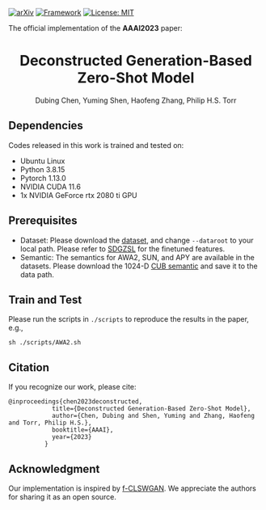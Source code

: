 [![arXiv](https://img.shields.io/badge/stat.ML-arXiv%3A2204.11280-B31B1B.svg)](https://arxiv.org/abs/2204.11280)
[![Framework](https://img.shields.io/badge/PyTorch-%23EE4C2C.svg?&logo=PyTorch&logoColor=white)](https://pytorch.org/)
[![License: MIT](https://img.shields.io/badge/License-MIT-yellow.svg)](https://github.com/git/git-scm.com/blob/main/MIT-LICENSE.txt)

The official implementation of the **AAAI2023** paper:

<div align="center">
<h1>
<b>
Deconstructed Generation-Based Zero-Shot Model
</b>
</h1>
</div>

<div align="center">
Dubing Chen, Yuming Shen, Haofeng Zhang, Philip H.S. Torr
</div>

## Dependencies
Codes released in this work is trained and tested on:
- Ubuntu Linux
- Python 3.8.15
- Pytorch 1.13.0
- NVIDIA CUDA 11.6
- 1x NVIDIA GeForce rtx 2080 ti GPU
## Prerequisites
- Dataset: Please download the [dataset](https://www.mpi-inf.mpg.de/departments/computer-vision-and-machine-learning/research/zero-shot-learning/zero-shot-learning-the-good-the-bad-and-the-ugly), and change `--dataroot` to your local path. Please refer to [SDGZSL](https://github.com/uqzhichen/SDGZSL) for the finetuned features.
- Semantic: The semantics for AWA2, SUN, and APY are available in the datasets. Please download the 1024-D [CUB semantic](https://github.com/Hanzy1996/CE-GZSL) and save it to the data path.

## Train and Test
Please run the scripts in `./scripts` to reproduce the results in the paper, e.g.,
```
sh ./scripts/AWA2.sh
```


## Citation
If you recognize our work, please cite:  
```
@inproceedings{chen2023deconstructed,
            title={Deconstructed Generation-Based Zero-Shot Model},
            author={Chen, Dubing and Shen, Yuming and Zhang, Haofeng and Torr, Philip H.S.},
            booktitle={AAAI},
            year={2023}
          }
```
    
## Acknowledgment
Our implementation is inspired by [f-CLSWGAN](https://www.mpi-inf.mpg.de/departments/computer-vision-and-machine-learning/research/zero-shot-learning/feature-generating-networks-for-zero-shot-learning). We appreciate the authors for sharing it as an open source.

